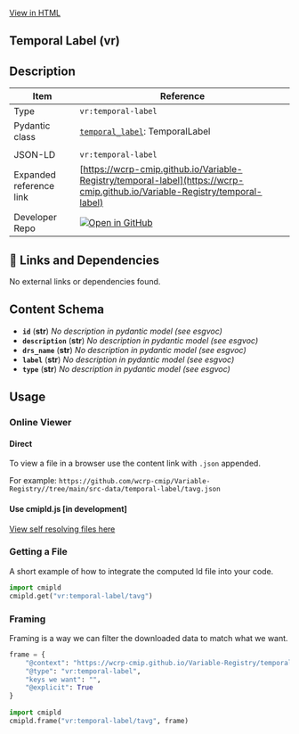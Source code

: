 [View in HTML](https://wcrp-cmip.github.io/Variable-Registry/temporal-label/temporal-label)

<section id="description">

# Temporal Label  (vr)

## Description


</section>

<section id="info">

| Item | Reference |
| --- | --- |
| Type | `vr:temporal-label` |
| Pydantic class | [`temporal_label`](https://github.com/ESGF/esgf-vocab/blob/main/src/esgvoc/api/data_descriptors/temporal_label.py): TemporalLabel |
| | |
| JSON-LD | `vr:temporal-label` |
| Expanded reference link | [https://wcrp-cmip.github.io/Variable-Registry/temporal-label](https://wcrp-cmip.github.io/Variable-Registry/temporal-label) |
| Developer Repo | [![Open in GitHub](https://img.shields.io/badge/Open-GitHub-blue?logo=github&style=flat-square)](https://github.com/wcrp-cmip/Variable-Registry//tree/main/src-data/temporal-label) |

</section>

<section id="links">

## 🔗 Links and Dependencies

No external links or dependencies found.

</section>


<section id="schema">

## Content Schema

- **`id`** (**str**) 
  _No description in pydantic model (see esgvoc)_
- **`description`** (**str**) 
  _No description in pydantic model (see esgvoc)_
- **`drs_name`** (**str**) 
  _No description in pydantic model (see esgvoc)_
- **`label`** (**str**) 
  _No description in pydantic model (see esgvoc)_
- **`type`** (**str**) 
  _No description in pydantic model (see esgvoc)_


</section>   

<section id="usage">

## Usage

### Online Viewer 
#### Direct
To view a file in a browser use the content link with `.json` appended.

For example: `https://github.com/wcrp-cmip/Variable-Registry//tree/main/src-data/temporal-label/tavg.json`

#### Use cmipld.js [in development]
[View self resolving files here](https://wcrp-cmip.github.io/CMIPLD/viewer/index.html?uri=vr%253Atemporal-label/tavg)

### Getting a File

A short example of how to integrate the computed ld file into your code. 

```python
import cmipld
cmipld.get("vr:temporal-label/tavg")
```

### Framing
Framing is a way we can filter the downloaded data to match what we want. 
```python
frame = {
    "@context": "https://wcrp-cmip.github.io/Variable-Registry/temporal-label/_context_",
    "@type": "vr:temporal-label",
    "keys we want": "",
    "@explicit": True
}
        
import cmipld
cmipld.frame("vr:temporal-label/tavg", frame)
```
</section>
